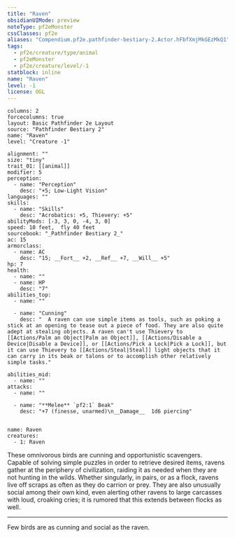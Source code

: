 ```yaml
---
title: "Raven"
obsidianUIMode: preview
noteType: pf2eMonster
cssClasses: pf2e
aliases: "Compendium.pf2e.pathfinder-bestiary-2.Actor.hFbfXmjMkGEzMkQ1" 
tags:
  - pf2e/creature/type/animal
  - pf2eMonster
  - pf2e/creature/level/-1
statblock: inline
name: "Raven"
level: -1
license: OGL
---
```


```statblock
columns: 2
forcecolumns: true
layout: Basic Pathfinder 2e Layout
source: "Pathfinder Bestiary 2"
name: "Raven"
level: "Creature -1"

alignment: ""
size: "tiny"
trait_01: [[animal]]
modifier: 5
perception:
  - name: "Perception"
    desc: "+5; Low-Light Vision"
languages: ""
skills:
  - name: "Skills"
    desc: "Acrobatics: +5, Thievery: +5"
abilityMods: [-3, 3, 0, -4, 3, 0]
speed: 10 feet,  fly 40 feet
sourcebook: "_Pathfinder Bestiary 2_"
ac: 15
armorclass:
  - name: AC
    desc: "15; __Fort__ +2, __Ref__ +7, __Will__ +5"
hp: 7
health:
  - name: ""
  - name: HP
    desc: "7"
abilities_top:
  - name: ""

  - name: "Cunning"
    desc: "  A raven can use simple items as tools, such as poking a stick at an opening to tease out a piece of food. They are also quite adept at stealing objects. A raven can't use Thievery to [[Actions/Palm an Object|Palm an Object]], [[Actions/Disable a Device|Disable a Device]], or [[Actions/Pick a Lock|Pick a Lock]], but it can use Thievery to [[Actions/Steal|Steal]] light objects that it can carry in its beak or talons or to accomplish other relatively simple tasks."

abilities_mid:
  - name: ""
attacks:
  - name: ""

  - name: "**Melee** `pf2:1` Beak"
    desc: "+7 (finesse, unarmed)\n__Damage__  1d6 piercing"
 
```

```encounter-table
name: Raven
creatures:
  - 1: Raven
```



These omnivorous birds are cunning and opportunistic scavengers. Capable of solving simple puzzles in order to retrieve desired items, ravens gather at the periphery of civilization, raiding it as needed when they are not hunting in the wilds. Whether singularly, in pairs, or as a flock, ravens live off scraps as often as they do carrion or prey. They are also unusually social among their own kind, even alerting other ravens to large carcasses with loud, croaking cries; it is rumored that this extends between flocks as well.

* * *

Few birds are as cunning and social as the raven.
